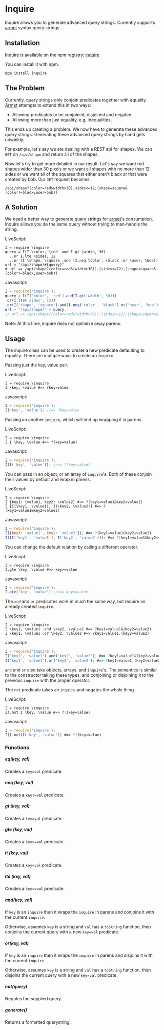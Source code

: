 # Inquire

Inquire allows you to generate advanced query strings.
Currently supports [armet][armet] syntax query strings.

## Installation

Inquire is available on the npm registry: [inquire][inquire]

You can install it with npm.

    npm install inquire

## The Problem

Currently, query strings only conjoin predicates together with equality.
[Armet][armet] attempts to extend this in two ways:

* Allowing predicates to be conjoined, disjoined and negated.
* Allowing more than just equality, e.g. inequalities.

This ends up creating a problem.
We now have to generate these advanced query strings.
Generating these advanced query strings by hand gets unwieldy.

For example, let's say we are dealing with a REST api for shapes.
We can `GET` on `/api/shape` and return all of the shapes.

Now let's try to get more detailed in our result.
Let's say we want red shapes wider than 30 pixels or
we want all shapes with no more than 12 sides or
we want all of the squares that either aren't black or that were created by bob.
Our `GET` request becomes:

`/api/shape?(color=red&width>30);sides<=12;(shape=square&(color!=black;user=bob))`


## A Solution

We need a better way to generate query strings for [armet][armet]'s consumption.
Inquire allows you do the same query without trying to man-handle the string.

LiveScript:

```livescript
I = require \inquire
query = I(I \color, \red .and I.gt \width, 30)
  ..or I.lte \sides, 12
  ..or (I \shape, \square .and (I.neq \color, \black .or \user, \bob))
url = "/api/shape/#{query}"
# url => /api/shape?(color=red&(width>30));(sides<=12);(shape=square&(color!=black;user=bob))
```

Javascript:

```javascript
I = require('inquire');
query = I(I('color', 'red').and(I.gt('width', 30)))
.or(I.lte('sides', 12))
.or(I('shape', 'square').and(I.neq('color', 'black').or('user', 'bob')));
url = "/api/shape/" + query;
// url => /api/shape?(color=red&(width>30));(sides<=12);(shape=square&(color!=black;user=bob))
```

Note: At this time, inquire does not optimize away parens.

## Usage

The inquire class can be used to create a new predicate defaulting to equality.
There are multiple ways to create an `inquire`.

Passing just the key, value pair.

LiveScript:

```livescript
I = require \inquire
I \key, \value #=> ?key=value
```

Javascript:

```javascript
I = require('inquire');
I('key', 'value'); //=> ?key=value
```

Passing an another `inquire`, which will end up wrapping it in parens.

LiveScript:

```livescript
I = require \inquire
I I \key, \value #=> ?(key=value)
```

Javascript:

```javascript
I = require('inquire');
I(I('key', 'value')); //=> ?(key=value)
```
You can pass in an object, or an array of `inquire`'s.
Both of these conjoin their values by default and wrap in parens.

LiveScript:

```livescript
I = require \inquire
I {key1: \value1, key2: \value2} #=> ?(key1=value1&key2=value2)
I [I(\key1, \value1), I(\key2, \value2)] #=> ?(key1=value1&key2=value2)
```

Javascript:

```javascript
I = require('inquire');
I({key1: 'value1', key2: 'value2'}); #=> ?(key1=value1&key2=value2)
I([I('key1', 'value1'), I('key2', 'value2')]); #=> ?(key1=value1&key2=value2)
```

You can change the default relation by calling a different operator.

LiveScript:

```livescript
I = require \inquire
I.gte \key, \value #=> key>=value
```

Javascript:

```javascript
I = require('inquire');
I.gte('key', 'value'); //=> key>=value
```

The `and` and `or` predicates work in much the same way,
but require an already created `inquire`.

LiveScript:

```livescript
I = require \inquire
I \key1, \value1 .and \key2, \value2 #=> ?key1=value1&(key2=value2)
I \key1, \value1 .or \key2, \value2 #=> ?key1=value1;(key2=value2)
```

Javascript:

```javascript
I = require('inquire');
I('key1', 'value1').and('key2', 'value2'); #=> ?key1=value1&(key2=value2)
I('key1', 'value1').or('key2', 'value2'); #=> ?key1=value1;(key2=value2)
```

`and` and `or` also take objects, arrays, and `inquire`'s.
The semantics is similar to the constructor taking these types,
and conjoining or disjoining it to the previous `inquire` with the proper operator.

The `not` predicate takes an `inquire` and negates the whole thing.

LiveScript:

```livescript
I = require \inquire
I!.not I \key, \value #=> ?!(key=value)
```

Javascript:

```javascript
I = require('inquire');
I().not(I('key', 'value')) #=> ?!(key=value)
```

### Functions

##### eq(key, val)
Creates a `key=val` predicate.

##### neq (key, val)
Creates a `key!=val` predicate.

##### gt (key, val)
Creates a `key>val` predicate.

##### gte (key, val)
Creates a `key>=val` predicate.

##### lt (key, val)
Creates a `key<val` predicate.

##### lte (key, val)
Creates a `key<=val` predicate.

##### and(key, val)
If `key` is an `inquire` then it wraps the `inquire` in parens
and conjoins it with the current `inquire`.

Otherwise, assumes `key` is a string and `val` has a `toString` function,
then conjoins the current query with a new `key=val` predicate.

##### or(key, val)
If `key` is an `inquire` then it wraps the `inquire` in parens
and disjoins it with the current `inquire`.

Otherwise, assumes `key` is a string and `val` has a `toString` function,
then disjoins the current query with a new `key=val` predicate.

##### not(query)
Negates the supplied query.

##### generate()
Returns a formatted querystring.


[armet]: http://armet.github.io/
[inquire]: https://npmjs.org/package/inquire
